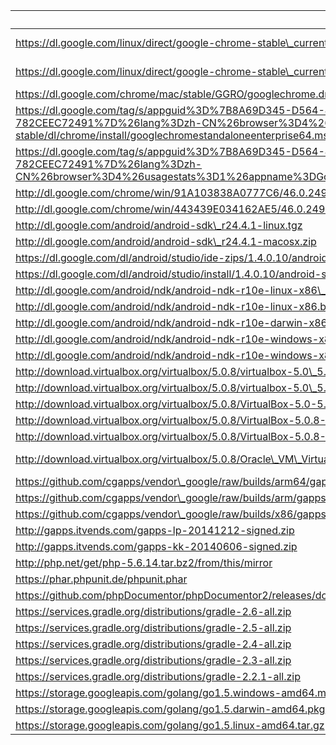 uri | filename | md5sum
----|----------|-------
https://dl.google.com/linux/direct/google-chrome-stable\_current\_amd64.deb | chrome/linux/46.0.2490.80\_google-chrome-stable\_current\_amd64.deb |
https://dl.google.com/linux/direct/google-chrome-stable\_current\_x86\_64.rpm | chrome/linux/46.0.2490.80\_google-chrome-stable\_current\_x86\_64.rpm |
https://dl.google.com/chrome/mac/stable/GGRO/googlechrome.dmg | chrome/mac/46.0.2490.80\_googlechrome.dmg |
https://dl.google.com/tag/s/appguid%3D%7B8A69D345-D564-463C-AFF1-A69D9E530F96%7D%26iid%3D%7BBF9FDEDC-1F3F-E462-F6B4-782CEEC72491%7D%26lang%3Dzh-CN%26browser%3D4%26usagestats%3D1%26appname%3DGoogle%2520Chrome%26needsadmin%3Dprefers%26ap%3Dx64-stable/dl/chrome/install/googlechromestandaloneenterprise64.msi | chrome/win/46.0.2490.80\_googlechromestandaloneenterprise64.msi |
https://dl.google.com/tag/s/appguid%3D%7B8A69D345-D564-463C-AFF1-A69D9E530F96%7D%26iid%3D%7BBF9FDEDC-1F3F-E462-F6B4-782CEEC72491%7D%26lang%3Dzh-CN%26browser%3D4%26usagestats%3D1%26appname%3DGoogle%2520Chrome%26needsadmin%3Dprefers/dl/chrome/install/googlechromestandaloneenterprise.msi | chrome/win/46.0.2490.80\_googlechromestandaloneenterprise.msi |
http://dl.google.com/chrome/win/91A103838A0777C6/46.0.2490.80\_chrome64\_installer.exe | chrome/win/46.0.2490.80\_chrome64\_installer.exe |
http://dl.google.com/chrome/win/443439E034162AE5/46.0.2490.80\_chrome\_installer.exe | chrome/win/46.0.2490.80\_chrome\_installer.exe |
http://dl.google.com/android/android-sdk\_r24.4.1-linux.tgz | |
http://dl.google.com/android/android-sdk\_r24.4.1-macosx.zip | |
https://dl.google.com/dl/android/studio/ide-zips/1.4.0.10/android-studio-ide-141.2288178-linux.zip | |
https://dl.google.com/dl/android/studio/install/1.4.0.10/android-studio-ide-141.2288178-mac.dmg | |
http://dl.google.com/android/ndk/android-ndk-r10e-linux-x86\_64.bin | |
http://dl.google.com/android/ndk/android-ndk-r10e-linux-x86.bin | |
http://dl.google.com/android/ndk/android-ndk-r10e-darwin-x86\_64.bin | |
http://dl.google.com/android/ndk/android-ndk-r10e-windows-x86\_64.exe | |
http://dl.google.com/android/ndk/android-ndk-r10e-windows-x86.exe | |
http://download.virtualbox.org/virtualbox/5.0.8/virtualbox-5.0\_5.0.8-103449~Ubuntu~wily\_amd64.deb | virtualbox/virtualbox-5.0\_5.0.8-103449~Ubuntu~wily\_amd64.deb |
http://download.virtualbox.org/virtualbox/5.0.8/virtualbox-5.0\_5.0.8-103449~Ubuntu~trusty\_amd64.deb | virtualbox/virtualbox-5.0\_5.0.8-103449~Ubuntu~trusty\_amd64.deb |
http://download.virtualbox.org/virtualbox/5.0.8/VirtualBox-5.0-5.0.8\_103449\_fedora22-1.x86\_64.rpm | virtualbox/VirtualBox-5.0-5.0.8\_103449\_fedora22-1.x86\_64.rpm |
http://download.virtualbox.org/virtualbox/5.0.8/VirtualBox-5.0.8-103449-OSX.dmg | virtualbox/VirtualBox-5.0.8-103449-OSX.dmg |
http://download.virtualbox.org/virtualbox/5.0.8/VirtualBox-5.0.8-103449-Win.exe | virtualbox/VirtualBox-5.0.8-103449-Win.exe |
http://download.virtualbox.org/virtualbox/5.0.8/Oracle\_VM\_VirtualBox\_Extension\_Pack-5.0.8-103449.vbox-extpack | virtualbox/Oracle\_VM\_VirtualBox\_Extension\_Pack-5.0.8-103449.vbox-extpack |
https://github.com/cgapps/vendor\_google/raw/builds/arm64/gapps-5.1-arm64-2015-07-17-15-08.zip | gapps/gapps-5.1-arm64-2015-07-17-15-08.zip |
https://github.com/cgapps/vendor\_google/raw/builds/arm/gapps-5.1-arm-2015-07-17-13-29.zip | gapps/gapps-5.1-arm-2015-07-17-13-29.zip |
https://github.com/cgapps/vendor\_google/raw/builds/x86/gapps-5.1-x86-2015-07-17-15-08.zip | gapps/gapps-5.1-x86-2015-07-17-15-08.zip |
http://gapps.itvends.com/gapps-lp-20141212-signed.zip | gapps/gapps-lp-20141212-signed.zip |
http://gapps.itvends.com/gapps-kk-20140606-signed.zip | gapps/gapps-kk-20140606-signed.zip |
http://php.net/get/php-5.6.14.tar.bz2/from/this/mirror | php/php-5.6.14.tar.bz2 |
https://phar.phpunit.de/phpunit.phar | php/phpunit-5.0.phar |
https://github.com/phpDocumentor/phpDocumentor2/releases/download/v2.8.5/phpDocumentor.phar | php/phpDocumentor-2.8.5.phar |
https://services.gradle.org/distributions/gradle-2.6-all.zip | gradle/gradle-2.6-all.zip |
https://services.gradle.org/distributions/gradle-2.5-all.zip | gradle/gradle-2.5-all.zip |
https://services.gradle.org/distributions/gradle-2.4-all.zip | gradle/gradle-2.4-all.zip |
https://services.gradle.org/distributions/gradle-2.3-all.zip | gradle/gradle-2.3-all.zip |
https://services.gradle.org/distributions/gradle-2.2.1-all.zip | gradle/gradle-2.2.1-all.zip |
https://storage.googleapis.com/golang/go1.5.windows-amd64.msi | |
https://storage.googleapis.com/golang/go1.5.darwin-amd64.pkg | |
https://storage.googleapis.com/golang/go1.5.linux-amd64.tar.gz | |
